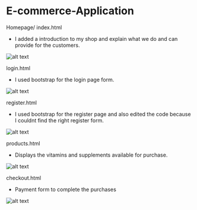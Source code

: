 # E-commerce-Application


Homepage/ index.html
- I added a introduction to my shop and explain what we do and can provide for the customers.


![alt text](<Screenshot 2024-10-04 at 8.03.04 AM.png>)

login.html
- I used bootstrap for the login page form.



![alt text](<Screenshot 2024-10-04 at 8.06.01 AM.png>)

register.html 
- I used bootstrap for the register page and also edited the code because I couldnt find the right register form.

![alt text](<Screenshot 2024-10-04 at 8.05.26 AM-1.png>)




products.html
- Displays the vitamins and supplements available for purchase.

![alt text](<Screenshot 2024-10-04 at 8.07.24 AM.png>)




checkout.html
- Payment form to complete the purchases 

![alt text](<Screenshot 2024-10-04 at 8.08.06 AM.png>)